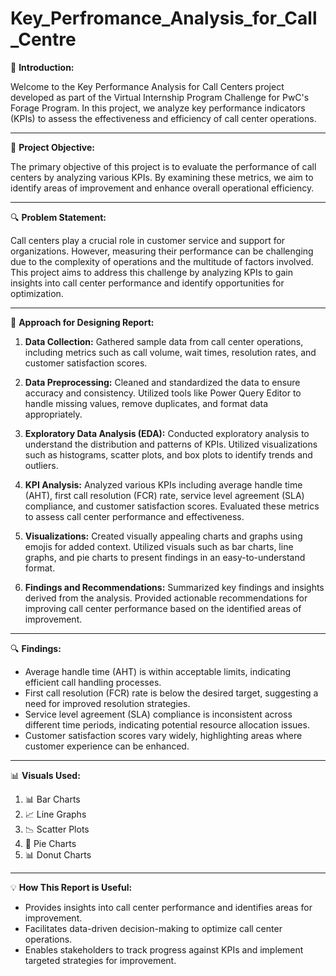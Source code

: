 # Key_Perfromance_Analysis_for_Call_Centre

🌟 **Introduction:**

Welcome to the Key Performance Analysis for Call Centers project developed as part of the Virtual Internship Program Challenge for PwC's Forage Program. In this project, we analyze key performance indicators (KPIs) to assess the effectiveness and efficiency of call center operations.

---------------------------------------------------------------------------------------------------------------------------------------------------------------------------------------------------------------
🎯 **Project Objective:**

The primary objective of this project is to evaluate the performance of call centers by analyzing various KPIs. By examining these metrics, we aim to identify areas of improvement and enhance overall operational efficiency.

---------------------------------------------------------------------------------------------------------------------------------------------------------------------------------------------------------------
🔍 **Problem Statement:**

Call centers play a crucial role in customer service and support for organizations. However, measuring their performance can be challenging due to the complexity of operations and the multitude of factors involved. This project aims to address this challenge by analyzing KPIs to gain insights into call center performance and identify opportunities for optimization.

---------------------------------------------------------------------------------------------------------------------------------------------------------------------------------------------------------------
🚀 **Approach for Designing Report:**

1. **Data Collection:** Gathered sample data from call center operations, including metrics such as call volume, wait times, resolution rates, and customer satisfaction scores.

2. **Data Preprocessing:** Cleaned and standardized the data to ensure accuracy and consistency. Utilized tools like Power Query Editor to handle missing values, remove duplicates, and format data appropriately.

3. **Exploratory Data Analysis (EDA):** Conducted exploratory analysis to understand the distribution and patterns of KPIs. Utilized visualizations such as histograms, scatter plots, and box plots to identify trends and outliers.

4. **KPI Analysis:** Analyzed various KPIs including average handle time (AHT), first call resolution (FCR) rate, service level agreement (SLA) compliance, and customer satisfaction scores. Evaluated these metrics to assess call center performance and effectiveness.

5. **Visualizations:** Created visually appealing charts and graphs using emojis for added context. Utilized visuals such as bar charts, line graphs, and pie charts to present findings in an easy-to-understand format.

6. **Findings and Recommendations:** Summarized key findings and insights derived from the analysis. Provided actionable recommendations for improving call center performance based on the identified areas of improvement.

---------------------------------------------------------------------------------------------------------------------------------------------------------------------------------------------------------------
🔍 **Findings:**

- Average handle time (AHT) is within acceptable limits, indicating efficient call handling processes.
- First call resolution (FCR) rate is below the desired target, suggesting a need for improved resolution strategies.
- Service level agreement (SLA) compliance is inconsistent across different time periods, indicating potential resource allocation issues.
- Customer satisfaction scores vary widely, highlighting areas where customer experience can be enhanced.

---------------------------------------------------------------------------------------------------------------------------------------------------------------------------------------------------------------
📊 **Visuals Used:**

  1. 📊 Bar Charts
  2. 📈 Line Graphs
  3. 📉 Scatter Plots
  4. 🥧 Pie Charts
  5. 📊 Donut Charts

---------------------------------------------------------------------------------------------------------------------------------------------------------------------------------------------------------------
💡 **How This Report is Useful:**

- Provides insights into call center performance and identifies areas for improvement.
- Facilitates data-driven decision-making to optimize call center operations.
- Enables stakeholders to track progress against KPIs and implement targeted strategies for improvement.
